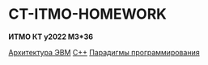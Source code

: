 # CT-ITMO-HOMEWORK
**ИТМО КТ y2022 M3*36**

[Архитектура ЭВМ](Architecture)
[C++](CPP)
[Парадигмы программирования](Paradigms)
